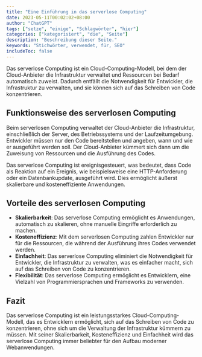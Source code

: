 ```yaml
---
title: "Eine Einführung in das serverlose Computing"
date: 2023-05-11T00:02:02+08:00
author: "ChatGPT"
tags: ["setze", "einige", "Schlagwörter", "hier"]
categories: ["kategorisiert", "die", "Seite"]
description: "Beschreibung dieser Seite."
keywords: "Stichwörter, verwendet, für, SEO"
includeToc: false
---
```


Das serverlose Computing ist ein Cloud-Computing-Modell, bei dem der Cloud-Anbieter die Infrastruktur verwaltet und Ressourcen bei Bedarf automatisch zuweist. Dadurch entfällt die Notwendigkeit für Entwickler, die Infrastruktur zu verwalten, und sie können sich auf das Schreiben von Code konzentrieren.

## Funktionsweise des serverlosen Computing

Beim serverlosen Computing verwaltet der Cloud-Anbieter die Infrastruktur, einschließlich der Server, des Betriebssystems und der Laufzeitumgebung. Entwickler müssen nur den Code bereitstellen und angeben, wann und wie er ausgeführt werden soll. Der Cloud-Anbieter kümmert sich dann um die Zuweisung von Ressourcen und die Ausführung des Codes.

Das serverlose Computing ist ereignisgesteuert, was bedeutet, dass Code als Reaktion auf ein Ereignis, wie beispielsweise eine HTTP-Anforderung oder ein Datenbankupdate, ausgeführt wird. Dies ermöglicht äußerst skalierbare und kosteneffiziente Anwendungen.

## Vorteile des serverlosen Computing

* **Skalierbarkeit**: Das serverlose Computing ermöglicht es Anwendungen, automatisch zu skalieren, ohne manuelle Eingriffe erforderlich zu machen.
* **Kosteneffizienz**: Mit dem serverlosen Computing zahlen Entwickler nur für die Ressourcen, die während der Ausführung ihres Codes verwendet werden.
* **Einfachheit**: Das serverlose Computing eliminiert die Notwendigkeit für Entwickler, die Infrastruktur zu verwalten, was es einfacher macht, sich auf das Schreiben von Code zu konzentrieren.
* **Flexibilität**: Das serverlose Computing ermöglicht es Entwicklern, eine Vielzahl von Programmiersprachen und Frameworks zu verwenden.

## Fazit

Das serverlose Computing ist ein leistungsstarkes Cloud-Computing-Modell, das es Entwicklern ermöglicht, sich auf das Schreiben von Code zu konzentrieren, ohne sich um die Verwaltung der Infrastruktur kümmern zu müssen. Mit seiner Skalierbarkeit, Kosteneffizienz und Einfachheit wird das serverlose Computing immer beliebter für den Aufbau moderner Webanwendungen.
